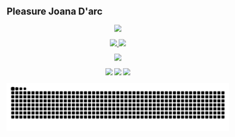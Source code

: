  ## Pleasure Joana D'arc
 <p align="center">  <img src="https://raw.githubusercontent.com/andreasbm/readme/master/assets/lines/rainbow.png" />
 
 <div align="center">
  <a href="https://github.com/joanadarknes">
  <img height="180em" src="https://github-readme-stats.vercel.app/api?username=joanadarknes&show_icons=true&theme=dark&include_all_commits=true&count_private=true"/>
  <img height="180em" src="https://github-readme-stats.vercel.app/api/top-langs/?username=joanadarknes&layout=compact&langs_count=20&theme=dark"/>
</div> 
 <p align="center">  <img src="https://raw.githubusercontent.com/andreasbm/readme/master/assets/lines/rainbow.png" />

<div align="center"> 
  <a href = "mailto:Joanadarknes2233@gmail.com"><img src="https://img.shields.io/badge/-Gmail-%23333?style=for-the-badge&logo=gmail&logoColor=white" target="_blank"></a>
  <a href="https://www.linkedin.com/in/joana-d-arc-25a22a215/" target="_blank">
  <a href="https://www.linkedin.com/in/joana-d-arc-25a22a215/" target="_blank"><img src="https://img.shields.io/badge/-LinkedIn-%230077B5?style=for-the-badge&logo=linkedin&logoColor=white" target="_blank"></a> 
    <img alingn="center" src="https://profile-counter.glitch.me/Joanadarknes/count.svg" />
</p>
           
  
</p>

<div align="center">
  
  ![Snake animation](https://github.com/joanadarknes/joanadarknes/blob/output/github-contribution-grid-snake.svg)
  
  </div>


